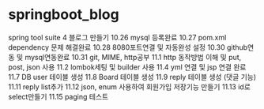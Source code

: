 # springboot_blog
spring tool suite 4
블로그 만들기
10.26 mysql 등록완료
10.27 pom.xml dependency 문제 해결완료
10.28 8080포트연결 및 자동완성 설정
10.30 github연동 및 mysql연동완료
10.31 git, MIME, http공부
11.1 http 동작방법 이해 및 put, post, json 사용
11.2 lombok세팅 및 builder 사용
11.4 yml 연결 및 jsp 연결 완료
11.7 DB user 테이블 생성
11.8 Board 테이블 생성
11.9 reply 테이블 생성 (댓글 기능)
11.11 reply list추가
11.12 json, enum 사용하여 회원가입 저장기능 만들기
11.13 id로 select만들기
11.15 paging 테스트
